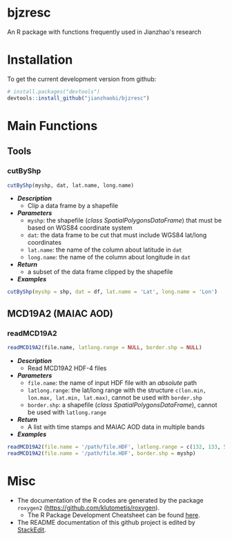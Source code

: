 

# bjzresc
An R package with functions frequently used in Jianzhao's research
# Installation
To get the current development version from github:
``` R
# install.packages("devtools")
devtools::install_github("jianzhaobi/bjzresc")
```
# Main Functions
## Tools
### cutByShp
``` R
cutByShp(myshp, dat, lat.name, long.name)
```
* ***Description***
	* Clip a data frame by a shapefile
* ***Parameters***
	* `myshp`: the shapefile (*class SpatialPolygonsDataFrame*) that must be based on WGS84 coordinate system
	* `dat`: the data frame to be cut that must include WGS84 lat/long coordinates
	* `lat.name`: the name of the column about latitude in `dat`
	* `long.name`: the name of the column about longitude in `dat`
* ***Return***
	* a subset of the data frame clipped by the shapefile
* ***Examples***
```R
cutByShp(myshp = shp, dat = df, lat.name = 'Lat', long.name = 'Lon')
```
## MCD19A2 (MAIAC AOD)
### readMCD19A2
``` R
readMCD19A2(file.name, latlong.range = NULL, border.shp = NULL)
```
* ***Description***
	* Read MCD19A2 HDF-4 files
* ***Parameters***
	* `file.name`: the name of input HDF file with an *absolute* path
	* `latlong.range`: the lat/long range with the structure `c(lon.min, lon.max, lat.min, lat.max)`, cannot be used with `border.shp`
	* `border.shp`: a shapefile (*class SpatialPolygonsDataFrame*), cannot be used with `latlong.range`
* ***Return***
	* A list with time stamps and MAIAC AOD data in multiple bands
* ***Examples***
``` R
readMCD19A2(file.name = '/path/file.HDF', latlong.range = c(132, 133, 56, 57))
readMCD19A2(file.name = '/path/file.HDF', border.shp = myshp)
```

# Misc
* The documentation of the R codes are generated by the package `roxygen2` (https://github.com/klutometis/roxygen).
	* The R Package Development Cheatsheet can be found [here](https://www.rstudio.com/wp-content/uploads/2015/03/devtools-cheatsheet.pdf).
* The README documentation of this github project is edited by [StackEdit](https://stackedit.io/). 
<!--stackedit_data:
eyJoaXN0b3J5IjpbLTExMTk2OTE2MTEsLTEwNTQ0MzQ5MzIsLT
E4MjkxMTk1MTIsMTI5MjgzOTEwMiw0NDQyNTE4MzMsMzI4MTE0
ODE0LDExNjEzNjEwNywxMDk5ODk3Njg4XX0=
-->